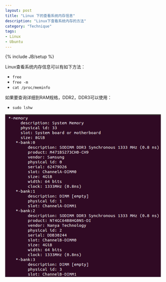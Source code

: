 ```yaml
---
layout: post
title: "Linux 下的查看系统内存信息"
description: "Linux下查看系统内存的方法"
category: "Technique"
tags: 
- Linux
- Ubuntu
---
```

{% include JB/setup %}

Linux查看系统内存信息可以有如下方法：

- `free`  
- `free -m`  
- `cat /proc/meminfo`

如果要查询详细到RAM规格，DDR2，DDR3可以使用：

- `sudo lshw`

![meminfo](/assets/images/2013/06/14/meminfo.png)

